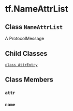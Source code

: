 <div itemscope itemtype="http://developers.google.com/ReferenceObject">
<meta itemprop="name" content="tf.NameAttrList" />
<meta itemprop="path" content="Stable" />
<meta itemprop="property" content="AttrEntry"/>
<meta itemprop="property" content="attr"/>
<meta itemprop="property" content="name"/>
</div>

# tf.NameAttrList

## Class `NameAttrList`



A ProtocolMessage

## Child Classes
[`class AttrEntry`](../tf/NameAttrList/AttrEntry.md)

## Class Members

<h3 id="attr"><code>attr</code></h3>

<h3 id="name"><code>name</code></h3>

